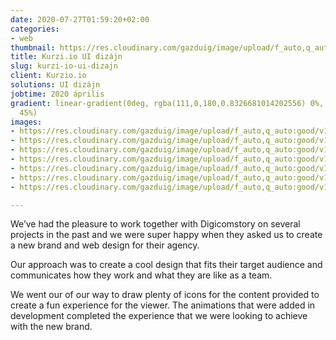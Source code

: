 ```yaml
---
date: 2020-07-27T01:59:20+02:00
categories:
- web
thumbnail: https://res.cloudinary.com/gazduig/image/upload/f_auto,q_auto:good/v1595812437/cms/HD_eqnmg7.png
title: Kurzi.io UI dizájn
slug: kurzi-io-ui-dizajn
client: Kurzio.io
solutions: UI dizájn
jobtime: 2020 április
gradient: linear-gradient(0deg, rgba(111,0,180,0.8326681014202556) 0%, rgba(53,149,130,0)
  45%)
images:
- https://res.cloudinary.com/gazduig/image/upload/f_auto,q_auto:good/v1595808040/cms/Frame_37_bhocx0.webp
- https://res.cloudinary.com/gazduig/image/upload/f_auto,q_auto:good/v1595808038/cms/Frame_42_uarfac.webp
- https://res.cloudinary.com/gazduig/image/upload/f_auto,q_auto:good/v1595808039/cms/Frame_34_razprn.webp
- https://res.cloudinary.com/gazduig/image/upload/f_auto,q_auto:good/v1595808039/cms/Frame_40_n59zdj.webp
- https://res.cloudinary.com/gazduig/image/upload/f_auto,q_auto:good/v1595808038/cms/Frame_33_efr6j6.webp
- https://res.cloudinary.com/gazduig/image/upload/f_auto,q_auto:good/v1595808039/cms/Frame_43_nztaqf.webp
- https://res.cloudinary.com/gazduig/image/upload/f_auto,q_auto:good/v1595808039/cms/Frame_41_nyx5p5.webp

---
```

We’ve had the pleasure to work together with Digicomstory on several projects in the past and we were super happy when they asked us to create a new brand and web design for their agency.

Our approach was to create a cool design that fits their target audience and communicates how they work and what they are like as a team.

We went our of our way to draw plenty of icons for the content provided to create a fun experience for the viewer. The animations that were added in development completed the experience that we were looking to achieve with the new brand.